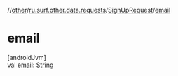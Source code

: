 //[other](../../../index.md)/[ru.surf.other.data.requests](../index.md)/[SignUpRequest](index.md)/[email](email.md)

# email

[androidJvm]\
val [email](email.md): [String](https://kotlinlang.org/api/latest/jvm/stdlib/kotlin/-string/index.html)
